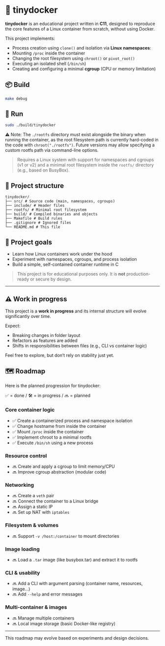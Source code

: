 # 🐚 tinydocker

**tinydocker** is an educational project written in **C11**, designed to reproduce the core features of a Linux container from scratch, without using Docker.

This project implements:

- Process creation using `clone()` and isolation via **Linux namespaces**:
- Mounting `/proc` inside the container
- Changing the root filesystem using `chroot()` or `pivot_root()`
- Executing an isolated shell (`/bin/sh`)
- Creating and configuring a minimal **cgroup** (CPU or memory limitation)

## 📦 Build

```bash
make debug
```

## 🚀 Run

```bash
sudo ./build/tinydocker
```

⚠️ Note: The `./rootfs` directory must exist alongside the binary when running the container,
as the root filesystem path is currently hard-coded in the code with `chroot("./rootfs")`.
Future versions may allow specifying a custom rootfs path via command-line options.

> Requires a Linux system with support for namespaces and cgroups (v1 or v2) and a minimal root filesystem inside the `rootfs/` directory (e.g., based on BusyBox).

## 📁 Project structure

``` plaintext
tinydocker/
├── src/ # Source code (main, namespaces, cgroups)
├── include/ # Header files
├── rootfs/ # Minimal root filesystem
├── build/ # Compiled binaries and objects
├── Makefile # Build rules
├── .gitignore # Ignored files
└── README.md # This file
```

## 🎯 Project goals

- Learn how Linux containers work under the hood
- Experiment with namespaces, cgroups, and process isolation
- Build a simple, self-contained container runtime in C

> This project is for educational purposes only. It is **not** production-ready or secure by design.

---

## ⚠️ Work in progress

This project is a **work in progress** and its internal structure will evolve significantly over time.

Expect:

- Breaking changes in folder layout
- Refactors as features are added
- Shifts in responsibilities between files (e.g., CLI vs container logic)

Feel free to explore, but don’t rely on stability just yet.

## 🗺️ Roadmap

Here is the planned progression for tinydocker:

✅ = done / 🛠️ = in progress / 🔜 = planned

### Core container logic

- ✅ Create a containerized process and namespace isolation
- ✅ Change hostname from inside the container
- ✅ Mount `/proc` inside the container
- ✅ Implement chroot to a minimal rootfs
- ✅ Execute `/bin/sh` using a new process

### Resource control

- 🔜 Create and apply a cgroup to limit memory/CPU
- 🔜 Improve cgroup abstraction (modular code)

### Networking

- 🔜 Create a `veth` pair
- 🔜 Connect the container to a Linux bridge
- 🔜 Assign a static IP
- 🔜 Set up NAT with `iptables`

### Filesystem & volumes

- 🔜 Support `-v /host:/container` to mount directories

### Image loading

- 🔜 Load a `.tar` image (like busybox.tar) and extract it to rootfs

### CLI & usability

- 🔜 Add a CLI with argument parsing (container name, resources, image...)
- 🔜 Add `--help` and error messages

### Multi-container & images

- 🔜 Manage multiple containers
- 🔜 Local image storage (basic Docker-like registry)

---

This roadmap may evolve based on experiments and design decisions.